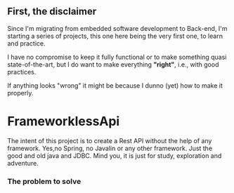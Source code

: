 ## First, the disclaimer

Since I'm migrating from embedded software development to Back-end, I'm starting a series of projects, this one here being the very first one, to learn and practice. 

I have no compromise to keep it fully functional or to make something quasi state-of-the-art, but I do want to make everything **"right"**, i.e., with good practices. 

If anything looks "wrong" it might be because I dunno (yet) how to make it properly.

# FrameworklessApi

The intent of this project is to create a Rest API without the help of any framework. Yes,no Spring, no Javalin or any other framework. Just the good and old java and JDBC.
Mind you, it is just for study, exploration and adventure.


### The problem to solve
